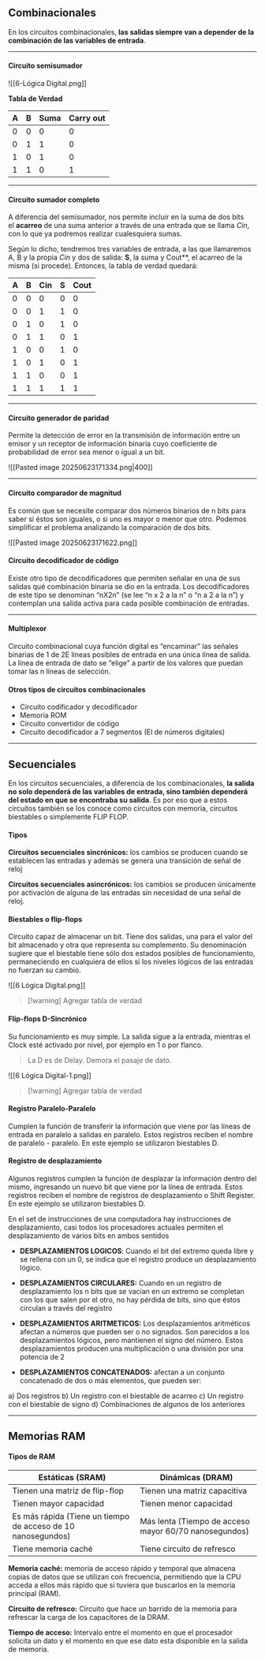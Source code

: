 ## Combinacionales

En los circuitos combinacionales, **las salidas siempre van a depender de la combinación de las variables de entrada**. 

---
#### Circuito semisumador


![[6-Lógica Digital.png]]

**Tabla de Verdad**

| **A** | **B** | **Suma** | **Carry out** |
| ----- | ----- | -------- | ------------- |
| 0     | 0     | 0        | 0             |
| 0     | 1     | 1        | 0             |
| 1     | 0     | 1        | 0             |
| 1     | 1     | 0        | 1             |


---

#### Circuito sumador completo

A diferencia del semisumador, nos permite incluir en la suma de dos bits el **acarreo** de una suma anterior a través de una entrada que se llama $Cin$, con lo que ya podremos realizar cualesquiera sumas.

Según lo dicho, tendremos tres variables de entrada, a las que llamaremos A, B y la propia $Cin$ y dos de salida: **S**, la suma y Cout**, el acarreo de la misma (si procede). Entonces, la tabla de verdad quedará:

| **A** | **B** | **Cin** | **S** | **Cout** |
| ----- | ----- | ------- | ----- | -------- |
| 0     | 0     | 0       | 0     | 0        |
| 0     | 0     | 1       | 1     | 0        |
| 0     | 1     | 0       | 1     | 0        |
| 0     | 1     | 1       | 0     | 1        |
| 1     | 0     | 0       | 1     | 0        |
| 1     | 0     | 1       | 0     | 1        |
| 1     | 1     | 0       | 0     | 1        |
| 1     | 1     | 1       | 1     | 1        |

---

#### Circuito generador de paridad 

Permite la detección de error en la transmisión de información entre un emisor y un receptor de información binaria cuyo coeficiente de probabilidad de error sea menor o igual a un bit.

![[Pasted image 20250623171334.png|400]]


---

#### Circuito comparador de magnitud

Es común que se necesite comparar dos números binarios de n bits para saber si éstos son iguales, o si uno es mayor o menor que otro. Podemos simplificar el problema analizando la comparación de dos bits.

![[Pasted image 20250623171622.png]]


#### Circuito decodificador de código

Existe otro tipo de decodificadores que permiten señalar en una de sus salidas qué combinación binaria se dio en la entrada. Los decodificadores de este tipo se denominan “nX2n” (se lee “n x 2 a la n” o “n a 2 a la n”) y contemplan una salida activa para cada posible combinación de entradas.

---

#### Multiplexor 

Circuito combinacional cuya función digital es “encaminar” las señales binarias de 1 de 2E líneas posibles de entrada en una única línea de salida. La línea de entrada de dato se “elige” a partir de los valores que puedan tomar las n líneas de selección.



#### Otros tipos de circuitos combinacionales

- Circuito codificador y decodificador
- Memoria ROM
- Circuito convertidor de código
- Circuito decodificador a 7 segmentos (El de números digitales)

---
## Secuenciales

En los circuitos secuenciales, a diferencia de los combinacionales, **la salida no solo dependerá de las variables de entrada, sino también dependerá del estado en que se encontraba su salida**. Es por eso que a estos circuitos también se los conoce como circuitos con memoria, circuitos biestables o simplemente FLIP FLOP.

#### Tipos

**Circuitos secuenciales sincrónicos:** los cambios se producen cuando se establecen las entradas y además se genera una transición de señal de reloj

**Circuitos secuenciales asincrónicos:** los cambios se producen únicamente por activación de alguna de las entradas sin necesidad de una señal de reloj.


#### Biestables o flip-flops

Circuito capaz de almacenar un bit. Tiene dos salidas, una para el valor del bit almacenado y otra que representa su complemento. Su denominación sugiere que el biestable tiene sólo dos estados posibles de funcionamiento, permaneciendo en cualquiera de ellos si los niveles lógicos de las entradas no fuerzan su cambio.

![[6 Lógica Digital.png]]


> [!warning] Agregar tabla de verdad



#### Flip-flops D-Sincrónico

Su funcionamiento es muy simple. La salida sigue a la entrada, mientras el Clock esté activado por nivel, por ejemplo en 1 o por flanco.

> La D es de Delay. Demora el pasaje de dato.

![[6 Lógica Digital-1.png]]

> [!warning] Agregar tabla de verdad


#### Registro Paralelo-Paralelo

Cumplen la función de transferir la información que viene por las líneas de entrada en paralelo a salidas en paralelo. Estos registros reciben el nombre de paralelo - paralelo. En este ejemplo se utilizaron biestables D.


#### Registro de desplazamiento

Algunos registros cumplen la función de desplazar la información dentro del mismo, ingresando un nuevo bit que viene por la línea de entrada. Estos registros reciben el nombre de registros de desplazamiento o Shift Register. En este ejemplo se utilizaron biestables D.

En el set de instrucciones de una computadora hay instrucciones de desplazamiento, casi todos los procesadores actuales permiten el desplazamiento de varios bits en ambos sentidos

- **DESPLAZAMIENTOS LOGICOS**: Cuando el bit del extremo queda libre y se rellena con un 0, se indica que el registro produce un desplazamiento lógico.

- **DESPLAZAMIENTOS CIRCULARES:** Cuando en un registro de desplazamiento los n bits que se vacían en un extremo se completan con los que salen por el otro, no hay pérdida de bits, sino que éstos circulan a través del registro

- **DESPLAZAMIENTOS ARITMETICOS:** Los desplazamientos aritméticos afectan a números que pueden ser o no signados. Son parecidos a los desplazamientos lógicos, pero mantienen el signo del número. Estos desplazamientos producen una multiplicación o una división por una potencia de 2

- **DESPLAZAMIENTOS CONCATENADOS:** afectan a un conjunto concatenado de dos o más elementos, que pueden ser:

a) Dos registros
b) Un registro con el biestable de acarreo
c) Un registro con el biestable de signo
d) Combinaciones de algunos de los anteriores

--- 
## Memorias RAM


#### Tipos de RAM

| **Estáticas (SRAM)**                                         | Dinámicas (DRAM)                                      |
| ------------------------------------------------------------ | ----------------------------------------------------- |
| Tienen una matriz de flip-flop                               | Tienen una matriz capacitiva                          |
| Tienen mayor capacidad                                       | Tienen menor capacidad                                |
| Es más rápida (Tiene un tiempo de acceso de 10 nanosegundos) | Más lenta (Tiempo de acceso mayor 60/70 nanosegundos) |
| Tiene memoria caché                                          | Tiene circuito de refresco                            |

**Memoria caché:** memoria de acceso rápido y temporal que almacena copias de datos que se utilizan con frecuencia, permitiendo que la CPU acceda a ellos más rápido que si tuviera que buscarlos en la memoria principal (RAM).

**Circuito de refresco:** Circuito que hace un barrido de la memoria para refrescar la carga de los capacitores de la DRAM.

**Tiempo de acceso:** Intervalo entre el momento en que el procesador solicita un dato y el momento en que ese dato esta disponible en la salida de memoria.

